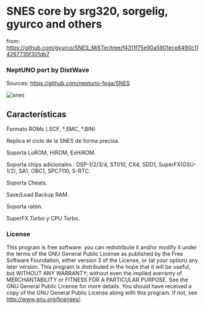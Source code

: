 # SNES core by srg320, sorgelig, gyurco and others
from: https://github.com/gyurco/SNES_MiSTer/tree/f4311f75e90a5901ece8490c114267735f301db7

### NeptUNO port by DistWave
Sources: https://github.com/neptuno-fpga/SNES

![snes](https://user-images.githubusercontent.com/31018768/97775381-747b9a80-1b60-11eb-8501-ec8c49808a95.jpg)

Características
--------------------------------------------------------
Formato ROMs (.SCF, *.SMC, *.BIN)

Replica el ciclo de la SNES de forma precisa.

Soporta LoROM, HiROM, ExHiROM.

Soporta chips adicionales : DSP-1/2/3/4, ST010, CX4, SDD1, SuperFX(GSU-1/2), SA1, OBC1, SPC7110, S-RTC.

Soporta Cheats.

Save/Load Backup RAM.

Soporta ratón.

SuperFX Turbo y CPU Turbo.

### License


This program is free software: you can redistribute it and/or modify it under the terms of the GNU General Public License as published by the Free Software Foundation, either version 3 of the License, or (at your option) any later version.
This program is distributed in the hope that it will be useful, but WITHOUT ANY WARRANTY; without even the implied warranty of MERCHANTABILITY or FITNESS FOR A PARTICULAR PURPOSE. See the GNU General Public License for more details.
You should have received a copy of the GNU General Public License along with this program. If not, see http://www.gnu.org/licenses/.
